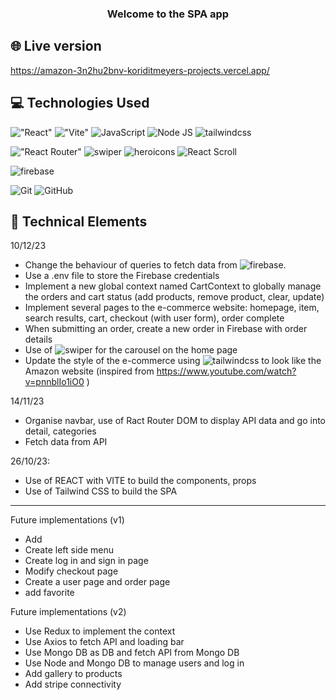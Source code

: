 <h3 align="center">
Welcome to the SPA app
</h3>

## 🌐 Live version
https://amazon-3n2hu2bnv-koriditmeyers-projects.vercel.app/

## 💻 Technologies Used

!["React"](https://img.shields.io/badge/react-React-brightgreen?logo=react&logoColor=61DAFB&label=%20&labelColor=black&color=61DAFB)
!["Vite"](https://img.shields.io/badge/vite-Vite-brightgreen?logo=vite&logoColor=646CFF&label=%20&labelColor=black&color=646CFF)
![JavaScript](https://img.shields.io/badge/javascript-JavaScript-brightgreen?logo=javascript&logoColor=F7DF1E&label=%20&labelColor=black&color=F7DF1E)
![Node JS](https://img.shields.io/badge/nodedotjs-Node_Js-brightgreen?logo=nodedotjs&logoColor=339933&label=%20&labelColor=black&color=339933)
![tailwindcss](https://img.shields.io/badge/tailwindcss-Tailwind_CSS-brightgreen?logo=tailwindcss&logoColor=06B6D4&label=%20&labelColor=black&color=06B6D4)

!["React Router"](https://img.shields.io/badge/reactrouter-React_Router-brightgreen?logo=reactrouter&logoColor=CA4245&label=%20&labelColor=black&color=CA4245)
![swiper](https://img.shields.io/badge/swiper-Swiper-brightgreen?logo=swiper&logoColor=6332F6&label=%20&labelColor=black&color=6332F6)
![heroicons](https://img.shields.io/badge/Heroicons-brightgreen?logo=hero&logoColor=6332F6&label=%20&labelColor=black&color=black)
![React Scroll](https://img.shields.io/badge/React_Scroll-brightgreen?logo&logoColor=6332F6&label=%20&labelColor=black&color=black)

![firebase](https://img.shields.io/badge/firebase-Firebase-brightgreen?logo=firebase&logoColor=FFCA28&label=%20&labelColor=black&color=FFCA28)


![Git](https://img.shields.io/badge/git-Git-brightgreen?logo=git&logoColor=F05032&label=%20&labelColor=black&color=F05032)
![GitHub](https://img.shields.io/badge/github-GitHub-brightgreen?logo=github&logoColor=white&label=%20&labelColor=black&color=181717)

## 💼 Technical Elements




10/12/23

- Change the behaviour of queries to fetch data from ![firebase](https://img.shields.io/badge/firebase-Firebase-brightgreen?logo=firebase&logoColor=FFCA28&label=%20&labelColor=black&color=FFCA28).
- Use a .env file to store the Firebase credentials
- Implement a new global context named CartContext to globally manage the orders and cart status (add products, remove product, clear, update)
- Implement several pages to the e-commerce website: homepage, item, search results, cart, checkout (with user form), order complete
- When submitting an order, create a new order in Firebase with order details
- Use of ![swiper](https://img.shields.io/badge/swiper-Swiper-brightgreen?logo=swiper&logoColor=6332F6&label=%20&labelColor=black&color=6332F6) for the carousel on the home page
- Update the style of the e-commerce using ![tailwindcss](https://img.shields.io/badge/tailwindcss-Tailwind_CSS-brightgreen?logo=tailwindcss&logoColor=06B6D4&label=%20&labelColor=black&color=06B6D4) to look like the Amazon website (inspired from https://www.youtube.com/watch?v=pnnblIo1iO0 )


14/11/23

- Organise navbar, use of Ract Router DOM to display API data and go into detail, categories
- Fetch data from API

26/10/23:

- Use of REACT with VITE to build the components, props
- Use of Tailwind CSS to build the SPA

----

Future implementations (v1)
- Add 
- Create left side menu
- Create log in and sign in page
- Modify checkout page
- Create a user page and order page
- add favorite

Future implementations (v2)
- Use Redux to implement the context
- Use Axios to fetch API and loading bar
- Use Mongo DB as DB and fetch API from Mongo DB
- Use Node and Mongo DB to manage users and log in
- Add gallery to products
- Add stripe connectivity